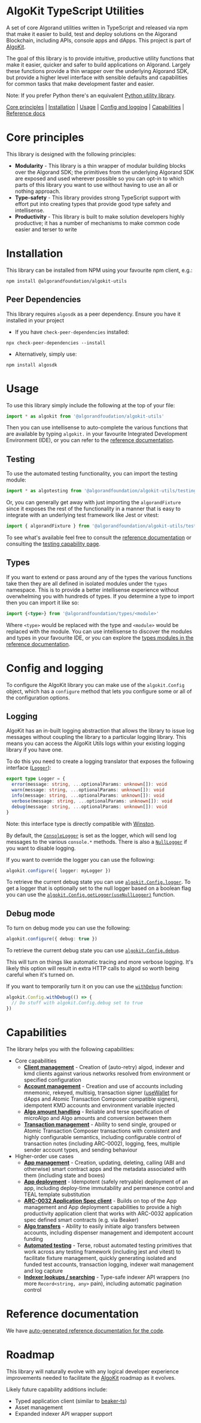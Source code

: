 # AlgoKit TypeScript Utilities

A set of core Algorand utilities written in TypeScript and released via npm that make it easier to build, test and deploy solutions on the Algorand Blockchain, including APIs, console apps and dApps. This project is part of [AlgoKit](https://github.com/algorandfoundation/algokit-cli).

The goal of this library is to provide intuitive, productive utility functions that make it easier, quicker and safer to build applications on Algorand. Largely these functions provide a thin wrapper over the underlying Algorand SDK, but provide a higher level interface with sensible defaults and capabilities for common tasks that make development faster and easier.

Note: If you prefer Python there's an equivalent [Python utility library](https://github.com/algorandfoundation/algokit-utils-py).

[Core principles](#core-principles) | [Installation](#installation) | [Usage](#usage) | [Config and logging](#config-and-logging) | [Capabilities](#capabilities) | [Reference docs](#reference-documentation)

# Core principles

This library is designed with the following principles:

- **Modularity** - This library is a thin wrapper of modular building blocks over the Algorand SDK; the primitives from the underlying Algorand SDK are exposed and used wherever possible so you can opt-in to which parts of this library you want to use without having to use an all or nothing approach.
- **Type-safety** - This library provides strong TypeScript support with effort put into creating types that provide good type safety and intellisense.
- **Productivity** - This library is built to make solution developers highly productive; it has a number of mechanisms to make common code easier and terser to write

# Installation

This library can be installed from NPM using your favourite npm client, e.g.:

```
npm install @algorandfoundation/algokit-utils
```

## Peer Dependencies

This library requires `algosdk` as a peer dependency. Ensure you have it installed in your project

- If you have `check-peer-dependencies` installed:

```
npx check-peer-dependencies --install
```

- Alternatively, simply use:

```
npm install algosdk
```

# Usage

To use this library simply include the following at the top of your file:

```typescript
import * as algokit from '@algorandfoudation/algokit-utils'
```

Then you can use intellisense to auto-complete the various functions that are available by typing `algokit.` in your favourite Integrated Development Environment (IDE), or you can refer to the [reference documentation](code/modules/index.md).

## Testing

To use the automated testing functionality, you can import the testing module:

```typescript
import * as algotesting from '@algorandfoundation/algokit-utils/testing'
```

Or, you can generally get away with just importing the `algorandFixture` since it exposes the rest of the functionality in a manner that is easy to integrate with an underlying test framework like Jest or vitest:

```typescript
import { algorandFixture } from '@algorandfoundation/algokit-utils/testing'
```

To see what's available feel free to consult the [reference documentation](code/modules/testing.md) or consulting the [testing capability page](capabilities/testing.md).

## Types

If you want to extend or pass around any of the types the various functions take then they are all defined in isolated modules under the `types` namespace. This is to provide a better intellisense experience without overwhelming you with hundreds of types. If you determine a type to import then you can import it like so:

```typescript
import {<type>} from '@algorandfoundation/types/<module>'
```

Where `<type>` would be replaced with the type and `<module>` would be replaced with the module. You can use intellisense to discover the modules and types in your favourite IDE, or you can explore the [types modules in the reference documentation](code/README.md#modules).

# Config and logging

To configure the AlgoKit library you can make use of the `algokit.Config` object, which has a `configure` method that lets you configure some or all of the configuration options.

## Logging

AlgoKit has an in-built logging abstraction that allows the library to issue log messages without coupling the library to a particular logging library. This means you can access the AlgoKit Utils logs within your existing logging library if you have one.

To do this you need to create a logging translator that exposes the following interface ([`Logger`](./code/modules/types_logging.md#logger)):

```typescript
export type Logger = {
  error(message: string, ...optionalParams: unknown[]): void
  warn(message: string, ...optionalParams: unknown[]): void
  info(message: string, ...optionalParams: unknown[]): void
  verbose(message: string, ...optionalParams: unknown[]): void
  debug(message: string, ...optionalParams: unknown[]): void
}
```

Note: this interface type is directly compatible with [Winston](https://github.com/winstonjs/winston).

By default, the [`ConsoleLogger`](./code/modules/types_logging.md#consolelogger) is set as the logger, which will send log messages to the various `console.*` methods. There is also a [`NullLogger`](./code/modules/types_logging.md#nulllogger) if you want to disable logging.

If you want to override the logger you can use the following:

```typescript
algokit.configure({ logger: myLogger })
```

To retrieve the current debug state you can use [`algokit.Config.logger`](./code/interfaces/types_config.Config.md). To get a logger that is optionally set to the null logger based on a boolean flag you can use the [`algokit.Config.getLogger(useNullLogger)`](./code/classes/types_config.UpdatableConfig.md#getlogger) function.

## Debug mode

To turn on debug mode you can use the following:

```typescript
algokit.configure({ debug: true })
```

To retrieve the current debug state you can use [`algokit.Config.debug`](./code/interfaces/types_config.Config.md).

This will turn on things like automatic tracing and more verbose logging. It's likely this option will result in extra HTTP calls to algod so worth being careful when it's turned on.

If you want to temporarily turn it on you can use the [`withDebug`](./code/classes/types_config.UpdatableConfig.md#withdebug) function:

```typescript
algokit.Config.withDebug(() => {
  // Do stuff with algokit.Config.debug set to true
})
```

# Capabilities

The library helps you with the following capabilities:

- Core capabilities
  - [**Client management**](capabilities/client.md) - Creation of (auto-retry) algod, indexer and kmd clients against various networks resolved from environment or specified configuration
  - [**Account management**](capabilities/account.md) - Creation and use of accounts including mnemonic, rekeyed, multisig, transaction signer ([useWallet](https://github.com/TxnLab/use-wallet) for dApps and Atomic Transaction Composer compatible signers), idempotent KMD accounts and environment variable injected
  - [**Algo amount handling**](capabilities/amount.md) - Reliable and terse specification of microAlgo and Algo amounts and conversion between them
  - [**Transaction management**](capabilities/transaction.md) - Ability to send single, grouped or Atomic Transaction Composer transactions with consistent and highly configurable semantics, including configurable control of transaction notes (including ARC-0002), logging, fees, multiple sender account types, and sending behaviour
- Higher-order use cases
  - [**App management**](capabilities/app.md) - Creation, updating, deleting, calling (ABI and otherwise) smart contract apps and the metadata associated with them (including state and boxes)
  - [**App deployment**](capabilities/app-deploy.md) - Idempotent (safely retryable) deployment of an app, including deploy-time immutability and permanence control and TEAL template substitution
  - [**ARC-0032 Application Spec client**](capabilities/app-client.md) - Builds on top of the App management and App deployment capabilities to provide a high productivity application client that works with ARC-0032 application spec defined smart contracts (e.g. via Beaker)
  - [**Algo transfers**](capabilities/transfer.md) - Ability to easily initiate algo transfers between accounts, including dispenser management and idempotent account funding
  - [**Automated testing**](capabilities/testing.md) - Terse, robust automated testing primitives that work across any testing framework (including jest and vitest) to facilitate fixture management, quickly generating isolated and funded test accounts, transaction logging, indexer wait management and log capture
  - [**Indexer lookups / searching**](capabilities/indexer.md) - Type-safe indexer API wrappers (no more `Record<string, any>` pain), including automatic pagination control

# Reference documentation

We have [auto-generated reference documentation for the code](code/README.md).

# Roadmap

This library will naturally evolve with any logical developer experience improvements needed to facilitate the [AlgoKit](https://github.com/algorandfoundation/algokit-cli) roadmap as it evolves.

Likely future capability additions include:

- Typed application client (similar to [beaker-ts](https://github.com/algorand-devrel/beaker-ts))
- Asset management
- Expanded indexer API wrapper support
